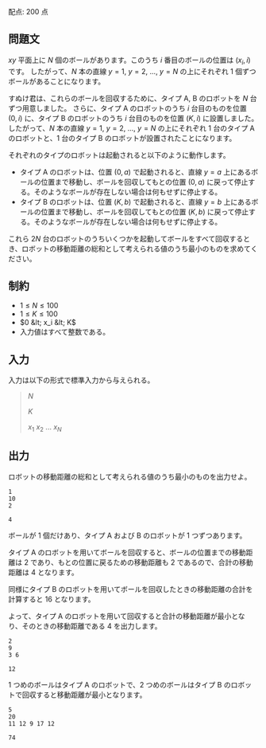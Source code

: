 配点: $200$ 点

## 問題文

$xy$ 平面上に $N$ 個のボールがあります。このうち $i$ 番目のボールの位置は $(x_i, i)$ です。
したがって、$N$ 本の直線 $y = 1$, $y = 2$, $...$, $y = N$ の上にそれぞれ $1$ 個ずつボールがあることになります。

すぬけ君は、これらのボールを回収するために、タイプ A, B のロボットを $N$ 台ずつ用意しました。
さらに、タイプ A のロボットのうち $i$ 台目のものを位置 $(0, i)$ に、タイプ B のロボットのうち $i$ 台目のものを位置 $(K, i)$ に設置しました。
したがって、$N$ 本の直線 $y = 1$, $y = 2$, $...$, $y = N$ の上にそれぞれ $1$ 台のタイプ A のロボットと、$1$ 台のタイプ B のロボットが設置されたことになります。

それぞれのタイプのロボットは起動されると以下のように動作します。

- タイプ A のロボットは、位置 $(0, a)$ で起動されると、直線 $y = a$ 上にあるボールの位置まで移動し、ボールを回収してもとの位置 $(0, a)$ に戻って停止する。そのようなボールが存在しない場合は何もせずに停止する。
- タイプ B のロボットは、位置 $(K, b)$ で起動されると、直線 $y = b$ 上にあるボールの位置まで移動し、ボールを回収してもとの位置 $(K, b)$ に戻って停止する。そのようなボールが存在しない場合は何もせずに停止する。

これら $2N$ 台のロボットのうちいくつかを起動してボールをすべて回収するとき、ロボットの移動距離の総和として考えられる値のうち最小のものを求めてください。

## 制約

- $1 \leq N \leq 100$
- $1 \leq K \leq 100$
- $0 &lt; x_i &lt; K$
- 入力値はすべて整数である。

## 入力

入力は以下の形式で標準入力から与えられる。

> $N$
> 
> $K$
> 
> $x_1$ $x_2$ $...$ $x_N$

## 出力

ロボットの移動距離の総和として考えられる値のうち最小のものを出力せよ。

```input1
1
10
2
```

```output1
4
```

ボールが $1$ 個だけあり、タイプ A および B のロボットが $1$ つずつあります。

タイプ A のロボットを用いてボールを回収すると、ボールの位置までの移動距離は $2$ であり、もとの位置に戻るための移動距離も $2$ であるので、合計の移動距離は $4$ となります。

同様にタイプ B のロボットを用いてボールを回収したときの移動距離の合計を計算すると $16$ となります。

よって、タイプ A のロボットを用いて回収すると合計の移動距離が最小となり、そのときの移動距離である $4$ を出力します。

```input2
2
9
3 6
```

```output2
12
```

$1$ つめのボールはタイプ A のロボットで、$2$ つめのボールはタイプ B のロボットで回収すると移動距離が最小となります。

```input3
5
20
11 12 9 17 12
```

```output3
74
```